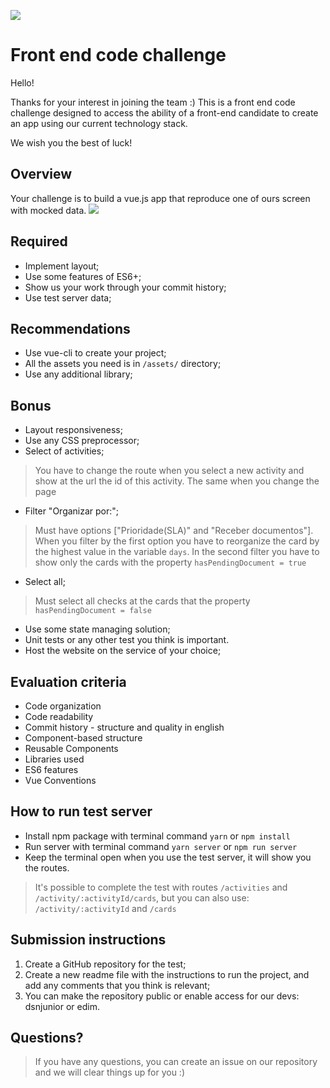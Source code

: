 [![](/peg-contas.png)]()

# Front end code challenge
Hello!

Thanks for your interest in joining the team :)
This is a front end code challenge designed to access the ability of a front-end candidate to create an app using our current technology stack.

We wish you the best of luck!

## Overview 
Your challenge is to build a vue.js app that reproduce one of ours screen with mocked data. [![](/test-goal.jpg)]()

## Required
- Implement layout;
- Use some features of ES6+;
- Show us your work through your commit history;
- Use test server data;

## Recommendations
- Use vue-cli to create your project;
- All the assets you need is in `/assets/` directory;
- Use any additional library;

## Bonus
- Layout responsiveness;
- Use any CSS preprocessor;
- Select of activities;
> You have to change the route when you select a new activity and show at the url the id of this activity. The same when you change the page
- Filter "Organizar por:";
> Must have options ["Prioridade(SLA)" and "Receber documentos"]. When you filter by the first option you have to reorganize the card by the highest value in the variable `days`. In the second filter you have to show only the cards with the property `hasPendingDocument = true`
- Select all;
> Must select all checks at the cards that the property `hasPendingDocument = false`
- Use some state managing solution;
- Unit tests or any other test you think is important.
- Host the website on the service of your choice;

## Evaluation criteria
- Code organization
- Code readability
- Commit history - structure and quality in english
- Component-based structure
- Reusable Components
- Libraries used
- ES6 features
- Vue Conventions

## How to run test server
- Install npm package with terminal command `yarn` or `npm install`
- Run server with terminal command `yarn server` or `npm run server`
- Keep the terminal open when you use the test server, it will show you the routes.
> It's possible to complete the test with routes `/activities` and `/activity/:activityId/cards`, but you can also use: `/activity/:activityId` and `/cards`

## Submission instructions
1. Create a GitHub repository for the test;
2. Create a new readme file with the instructions to run the project, and add any comments that you think is relevant;
3. You can make the repository public or enable access for our devs: dsnjunior or edim.

## Questions? 
> If you have any questions, you can create an issue on our repository and we will clear things up for you :)
